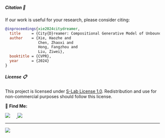 ##### Citation 📝

If our work is useful for your research, please consider citing:

```bibtex
@inproceedings{xie2024citydreamer,
  title     = {City{D}reamer: Compositional Generative Model of Unbounded 3{D} Cities},
  author    = {Xie, Haozhe and 
               Chen, Zhaoxi and 
               Hong, Fangzhou and 
               Liu, Ziwei},
  booktitle = {CVPR},
  year      = {2024}
}
```

##### License 📋

This project is licensed under [S-Lab License 1.0](https://huggingface.co/hzxie/city-dreamer/blob/main/LICENSE).
Redistribution and use for non-commercial purposes should follow this license.

🤗 **Find Me:**

<a href="https://github.com/hzxie">
  <img style="display: inline-block; margin-right: 20px" src="https://img.shields.io/github/followers/hzxie">
</a>
<a href="https://twitter.com/zjhzxhz">
  <img style="display: inline-block" src="https://img.shields.io/twitter/follow/zjhzxhz">
</a>

---

<img src='https://api.infinitescript.com/badgen/count?name=hzxie/CityDreamer&ltext=Visitors&color=fdba74' style="margin: 0 auto">
